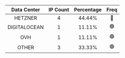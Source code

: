 | Data Center | IP Count | Percentage | Freq |
|:------------:|:--------:|:-----------:|:-----:|
| HETZNER | 4 | 44.44% | 🔴 |
| DIGITALOCEAN | 1 | 11.11% | 🟢 |
| OVH | 1 | 11.11% | 🟢 |
| OTHER | 3 | 33.33% | 🟢 |